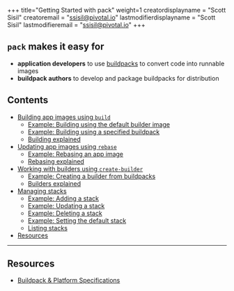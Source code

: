 +++
title="Getting Started with pack"
weight=1
creatordisplayname = "Scott Sisil"
creatoremail = "ssisil@pivotal.io"
lastmodifierdisplayname = "Scott Sisil"
lastmodifieremail = "ssisil@pivotal.io"
+++

## `pack` makes it easy for

- **application developers** to use [buildpacks](https://buildpacks.io/) to convert code into runnable images
- **buildpack authors** to develop and package buildpacks for distribution

## Contents

- [Building app images using `build`](/docs/using-pack/building-app)
  - [Example: Building using the default builder image](/docs/using-pack/building-app/#example-building-using-the-default-builder-image)
  - [Example: Building using a specified buildpack](/docs/using-pack/building-app/#example-building-using-a-specified-buildpack)
  - [Building explained](/docs/using-pack/building-app/#building-explained)
- [Updating app images using `rebase`](/docs/using-pack/update-app-rebase/)
  - [Example: Rebasing an app image](/docs/using-pack/update-app-rebase/#example-rebasing-an-app-image)
  - [Rebasing explained](/docs/using-pack/update-app-rebase/#rebasing-explained)
- [Working with builders using `create-builder`](/docs/using-pack/working-with-builders)
  - [Example: Creating a builder from buildpacks](/docs/using-pack/working-with-builders/#example-creating-a-builder-from-buildpacks)
  - [Builders explained](/docs/using-pack/working-with-builders/#builders-explained)
- [Managing stacks](/docs/using-pack/managing-stacks)
  - [Example: Adding a stack](/docs/using-pack/managing-stacks/#example-adding-a-stack)
  - [Example: Updating a stack](/docs/using-pack/managing-stacks/#example-updating-a-stack)
  - [Example: Deleting a stack](/docs/using-pack/managing-stacks/#example-deleting-a-stack)
  - [Example: Setting the default stack](/docs/using-pack/managing-stacks/#example-setting-the-default-stack)
  - [Listing stacks](/docs/using-pack/managing-stacks/#listing-stacks)
- [Resources](#resources)

----


## Resources

- [Buildpack & Platform Specifications](https://github.com/buildpack/spec)
